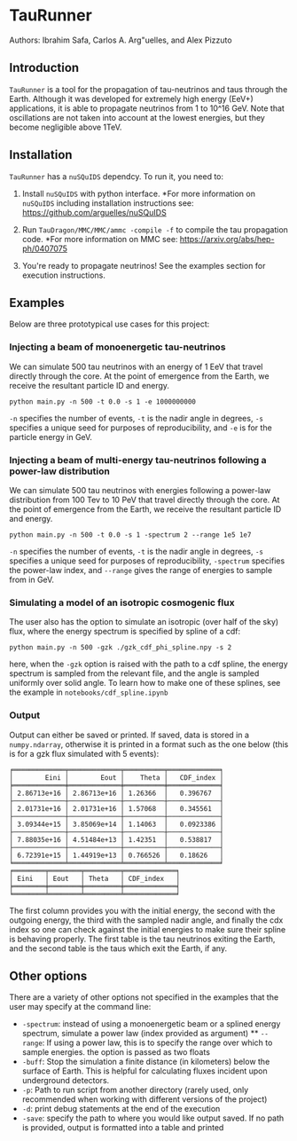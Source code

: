 # TauRunner

Authors: Ibrahim Safa, Carlos A. Arg\"uelles, and Alex Pizzuto

## Introduction

`TauRunner` is a tool for the propagation of tau-neutrinos and taus through the Earth. Although it was developed for extremely high energy (EeV+) applications, it is able to propagate neutrinos from 1 to 10^16 GeV. Note that oscillations are not taken into account at the lowest energies, but they become negligible above 1TeV.   

## Installation

`TauRunner` has a `nuSQuIDS` dependcy. To run it, you need to: 

1) Install `nuSQuIDS` with python interface. 
  *For more information on `nuSQuIDS` including installation instructions see: https://github.com/arguelles/nuSQuIDS

2) Run `TauDragon/MMC/MMC/ammc -compile -f` to compile the tau propagation code. 
  *For more information on MMC see: https://arxiv.org/abs/hep-ph/0407075

3) You're ready to propagate neutrinos! See the examples section for execution instructions.

## Examples
Below are three prototypical use cases for this project:

### Injecting a beam of monoenergetic tau-neutrinos
We can simulate 500 tau neutrinos with an energy of 1 EeV that travel directly through the core. At the point of emergence from the Earth, we receive the resultant particle ID and energy.
```console
python main.py -n 500 -t 0.0 -s 1 -e 1000000000
```
`-n` specifies the number of events, `-t` is the nadir angle in degrees, `-s` specifies a unique seed for purposes of reproducibility, and `-e` is for the particle energy in GeV. 

### Injecting a beam of multi-energy tau-neutrinos following a power-law distribution

We can simulate 500 tau neutrinos with energies following a power-law distribution from 100 Tev to 10 PeV that travel directly through the core. At the point of emergence from the Earth, we receive the resultant particle ID and energy.
```console
python main.py -n 500 -t 0.0 -s 1 -spectrum 2 --range 1e5 1e7
```
`-n` specifies the number of events, `-t` is the nadir angle in degrees, `-s` specifies a unique seed for purposes of reproducibility, `-spectrum` specifies the power-law index, and `--range` gives the range of energies to sample from in GeV. 

### Simulating a model of an isotropic cosmogenic flux
The user also has the option to simulate an isotropic (over half of the sky) flux, where the energy spectrum is specified by spline of a cdf:
```console
python main.py -n 500 -gzk ./gzk_cdf_phi_spline.npy -s 2
```
here, when the `-gzk` option is raised with the path to a cdf spline, the energy spectrum is sampled from the relevant file, and the angle is sampled uniformly over solid angle. To learn how to make one of these splines, see the example in `notebooks/cdf_spline.ipynb`

### Output
Output can either be saved or printed. If saved, data is stored in a `numpy.ndarray`, otherwise it is printed in a format such as the one below (this is for a gzk flux simulated with 5 events):
```console
╒═════════════╤═════════════╤══════════╤═════════════╕
│        Eini │        Eout │    Theta │   CDF_index │
╞═════════════╪═════════════╪══════════╪═════════════╡
│ 2.86713e+16 │ 2.86713e+16 │ 1.26366  │   0.396767  │
├─────────────┼─────────────┼──────────┼─────────────┤
│ 2.01731e+16 │ 2.01731e+16 │ 1.57068  │   0.345561  │
├─────────────┼─────────────┼──────────┼─────────────┤
│ 3.09344e+15 │ 3.85069e+14 │ 1.14063  │   0.0923386 │
├─────────────┼─────────────┼──────────┼─────────────┤
│ 7.88035e+16 │ 4.51484e+13 │ 1.42351  │   0.538817  │
├─────────────┼─────────────┼──────────┼─────────────┤
│ 6.72391e+15 │ 1.44919e+13 │ 0.766526 │   0.18626   │
╘═════════════╧═════════════╧══════════╧═════════════╛
╒════════╤════════╤═════════╤═════════════╕
│ Eini   │ Eout   │ Theta   │ CDF_index   │
╞════════╪════════╪═════════╪═════════════╡
╘════════╧════════╧═════════╧═════════════╛
```
The first column provides you with the initial energy, the second with the outgoing energy, the third with the sampled nadir angle, and finally the cdx index so one can check against the initial energies to make sure their spline is behaving properly. The first table is the tau neutrinos exiting the Earth, and the second table is the taus which exit the Earth, if any.

## Other options
There are a variety of other options not specified in the examples that the user may specify at the command line:
* `-spectrum`: instead of using a monoenergetic beam or a splined energy spectrum, simulate a power law (index provided as argument)
** `--range`: If using a power law, this is to specify the range over which to sample energies. the option is passed as two floats
* `-buff`: Stop the simulation a finite distance (in kilometers) below the surface of Earth. This is helpful for calculating fluxes incident upon underground detectors.
* `-p`: Path to run script from another directory (rarely used, only recommended when working with different versions of the project)
* `-d`: print debug statements at the end of the execution
* `-save`: specify the path to where you would like output saved. If no path is provided, output is formatted into a table and printed
